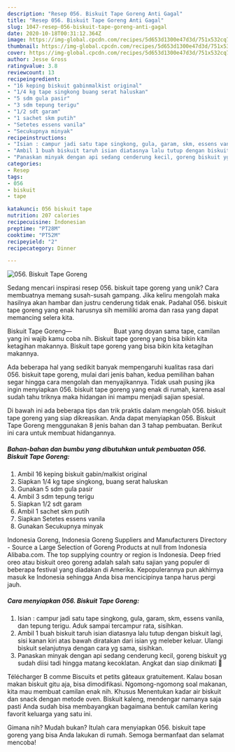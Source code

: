 ```yaml
---
description: "Resep 056. Biskuit Tape Goreng Anti Gagal"
title: "Resep 056. Biskuit Tape Goreng Anti Gagal"
slug: 1047-resep-056-biskuit-tape-goreng-anti-gagal
date: 2020-10-18T00:31:12.364Z
image: https://img-global.cpcdn.com/recipes/5d653d1300e47d3d/751x532cq70/056-biskuit-tape-goreng-foto-resep-utama.jpg
thumbnail: https://img-global.cpcdn.com/recipes/5d653d1300e47d3d/751x532cq70/056-biskuit-tape-goreng-foto-resep-utama.jpg
cover: https://img-global.cpcdn.com/recipes/5d653d1300e47d3d/751x532cq70/056-biskuit-tape-goreng-foto-resep-utama.jpg
author: Jesse Gross
ratingvalue: 3.8
reviewcount: 13
recipeingredient:
- "16 keping biskuit gabinmalkist original"
- "1/4 kg tape singkong buang serat haluskan"
- "5 sdm gula pasir"
- "3 sdm tepung terigu"
- "1/2 sdt garam"
- "1 sachet skm putih"
- "Setetes essens vanila"
- "Secukupnya minyak"
recipeinstructions:
- "Isian : campur jadi satu tape singkong, gula, garam, skm, essens vanila, dan tepung terigu. Aduk sampai tercampur rata, sisihkan."
- "Ambil 1 buah biskuit taruh isian diatasnya lalu tutup dengan biskuit lagi, sisi kanan kiri atas bawah diratakan dari isian yg meleber keluar. Ulangi biskuit selanjutnya dengan cara yg sama, sisihkan."
- "Panaskan minyak dengan api sedang cenderung kecil, goreng biskuit yg sudah diisi tadi hingga matang kecoklatan. Angkat dan siap dinikmati 🧇"
categories:
- Resep
tags:
- 056
- biskuit
- tape

katakunci: 056 biskuit tape 
nutrition: 207 calories
recipecuisine: Indonesian
preptime: "PT28M"
cooktime: "PT52M"
recipeyield: "2"
recipecategory: Dinner

---
```



![056. Biskuit Tape Goreng](https://img-global.cpcdn.com/recipes/5d653d1300e47d3d/751x532cq70/056-biskuit-tape-goreng-foto-resep-utama.jpg)

Sedang mencari inspirasi resep 056. biskuit tape goreng yang unik? Cara membuatnya memang susah-susah gampang. Jika keliru mengolah maka hasilnya akan hambar dan justru cenderung tidak enak. Padahal 056. biskuit tape goreng yang enak harusnya sih memiliki aroma dan rasa yang dapat memancing selera kita.

Biskuit Tape Goreng—⠀⠀⠀⠀⠀⠀⠀⠀⠀ Buat yang doyan sama tape, camilan yang ini wajib kamu coba nih. Biskuit tape goreng yang bisa bikin kita ketagihan makannya. Biskuit tape goreng yang bisa bikin kita ketagihan makannya.

Ada beberapa hal yang sedikit banyak mempengaruhi kualitas rasa dari 056. biskuit tape goreng, mulai dari jenis bahan, kedua pemilihan bahan segar hingga cara mengolah dan menyajikannya. Tidak usah pusing jika ingin menyiapkan 056. biskuit tape goreng yang enak di rumah, karena asal sudah tahu triknya maka hidangan ini mampu menjadi sajian spesial.


Di bawah ini ada beberapa tips dan trik praktis dalam mengolah 056. biskuit tape goreng yang siap dikreasikan. Anda dapat menyiapkan 056. Biskuit Tape Goreng menggunakan 8 jenis bahan dan 3 tahap pembuatan. Berikut ini cara untuk membuat hidangannya.

<!--inarticleads1-->

##### Bahan-bahan dan bumbu yang dibutuhkan untuk pembuatan 056. Biskuit Tape Goreng:

1. Ambil 16 keping biskuit gabin/malkist original
1. Siapkan 1/4 kg tape singkong, buang serat haluskan
1. Gunakan 5 sdm gula pasir
1. Ambil 3 sdm tepung terigu
1. Siapkan 1/2 sdt garam
1. Ambil 1 sachet skm putih
1. Siapkan Setetes essens vanila
1. Gunakan Secukupnya minyak


Indonesia Goreng, Indonesia Goreng Suppliers and Manufacturers Directory - Source a Large Selection of Goreng Products at null from Indonesia Alibaba.com. The top supplying country or region is Indonesia. Deep fried oreo atau biskuit oreo goreng adalah salah satu sajian yang populer di beberapa festival yang diadakan di Amerika. Kepopulerannya pun akhirnya masuk ke Indonesia sehingga Anda bisa mencicipinya tanpa harus pergi jauh. 

<!--inarticleads2-->

##### Cara menyiapkan 056. Biskuit Tape Goreng:

1. Isian : campur jadi satu tape singkong, gula, garam, skm, essens vanila, dan tepung terigu. Aduk sampai tercampur rata, sisihkan.
1. Ambil 1 buah biskuit taruh isian diatasnya lalu tutup dengan biskuit lagi, sisi kanan kiri atas bawah diratakan dari isian yg meleber keluar. Ulangi biskuit selanjutnya dengan cara yg sama, sisihkan.
1. Panaskan minyak dengan api sedang cenderung kecil, goreng biskuit yg sudah diisi tadi hingga matang kecoklatan. Angkat dan siap dinikmati 🧇


Télécharger B comme Biscuits et petits gâteaux gratuitement. Kalau bosan makan biskuit gitu aja, bisa dimodifikasi. Ngomong-ngomong soal makanan, kita mau membuat camilan enak nih. Khusus Menentukan kadar air biskuit dan snack dengan metode oven. Biskuit kaleng, mendengar namanya saja pasti Anda sudah bisa membayangkan bagaimana bentuk camilan kering favorit keluarga yang satu ini. 

Gimana nih? Mudah bukan? Itulah cara menyiapkan 056. biskuit tape goreng yang bisa Anda lakukan di rumah. Semoga bermanfaat dan selamat mencoba!
